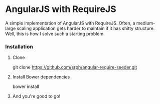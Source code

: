 AngularJS with RequireJS
=====

A simple implementation of AngularJS with RequireJS. Often, a medium-large scaling application gets harder to maintain if it has shitty structure. Well, this is how I solve such a starting problem.

### Installation ###

1. Clone

	git clone https://github.com/srph/angular-require-seeder.git

2. Install Bower dependencies

	bower install

3. And you're good to go!